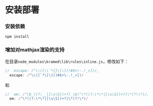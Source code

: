# 安装部署

### 安装依赖

```
npm install 
```

### 增加对mathjax渲染的支持

 在目录`node_modules\kramed\lib\rules\inline.js`，修改如下：

```javascript
//  escape: /^\\([\\`*{}\[\]()#$+\-.!_>])/,
  escape: /^\\([`*\[\]()#$+\-.!_>])/
```

和

```javascript
//  em: /^\b_((?:__|[\s\S])+?)_\b|^\*((?:\*\*|[\s\S])+?)\*(?!\*)/,
  em: /^\*((?:\*\*|[\s\S])+?)\*(?!\*)/
```